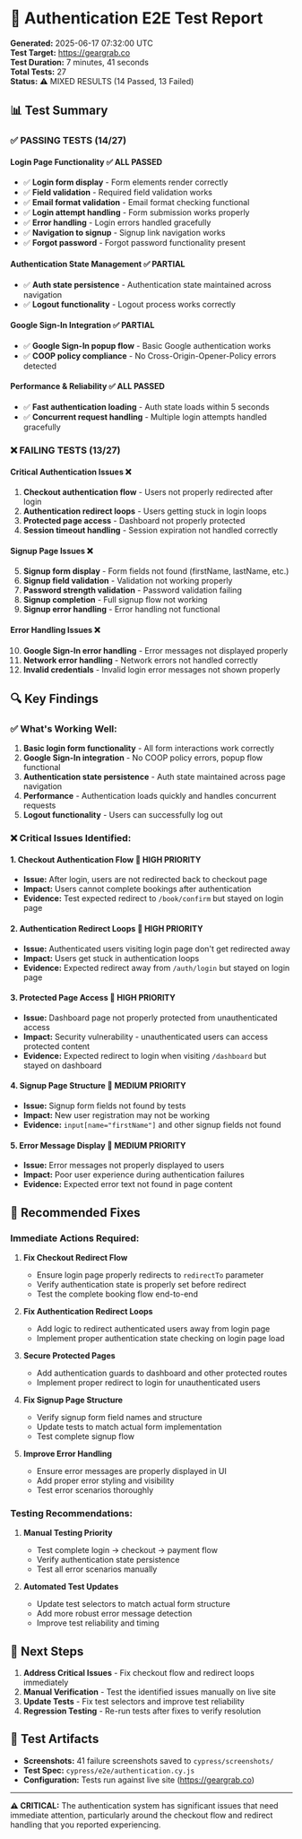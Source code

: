 # 🔐 Authentication E2E Test Report

**Generated:** 2025-06-17 07:32:00 UTC  
**Test Target:** https://geargrab.co  
**Test Duration:** 7 minutes, 41 seconds  
**Total Tests:** 27  
**Status:** ⚠️ MIXED RESULTS (14 Passed, 13 Failed)

## 📊 Test Summary

### ✅ **PASSING TESTS (14/27)**

#### **Login Page Functionality** ✅ ALL PASSED
- ✅ **Login form display** - Form elements render correctly
- ✅ **Field validation** - Required field validation works
- ✅ **Email format validation** - Email format checking functional
- ✅ **Login attempt handling** - Form submission works properly
- ✅ **Error handling** - Login errors handled gracefully
- ✅ **Navigation to signup** - Signup link navigation works
- ✅ **Forgot password** - Forgot password functionality present

#### **Authentication State Management** ✅ PARTIAL
- ✅ **Auth state persistence** - Authentication state maintained across navigation
- ✅ **Logout functionality** - Logout process works correctly

#### **Google Sign-In Integration** ✅ PARTIAL
- ✅ **Google Sign-In popup flow** - Basic Google authentication works
- ✅ **COOP policy compliance** - No Cross-Origin-Opener-Policy errors detected

#### **Performance & Reliability** ✅ ALL PASSED
- ✅ **Fast authentication loading** - Auth state loads within 5 seconds
- ✅ **Concurrent request handling** - Multiple login attempts handled gracefully

### ❌ **FAILING TESTS (13/27)**

#### **Critical Authentication Issues** ❌
1. **Checkout authentication flow** - Users not properly redirected after login
2. **Authentication redirect loops** - Users getting stuck in login loops
3. **Protected page access** - Dashboard not properly protected
4. **Session timeout handling** - Session expiration not handled correctly

#### **Signup Page Issues** ❌
5. **Signup form display** - Form fields not found (firstName, lastName, etc.)
6. **Signup field validation** - Validation not working properly
7. **Password strength validation** - Password validation failing
8. **Signup completion** - Full signup flow not working
9. **Signup error handling** - Error handling not functional

#### **Error Handling Issues** ❌
10. **Google Sign-In error handling** - Error messages not displayed properly
11. **Network error handling** - Network errors not handled correctly
12. **Invalid credentials** - Invalid login error messages not shown properly

## 🔍 **Key Findings**

### **✅ What's Working Well:**
1. **Basic login form functionality** - All form interactions work correctly
2. **Google Sign-In integration** - No COOP policy errors, popup flow functional
3. **Authentication state persistence** - Auth state maintained across page navigation
4. **Performance** - Authentication loads quickly and handles concurrent requests
5. **Logout functionality** - Users can successfully log out

### **❌ Critical Issues Identified:**

#### **1. Checkout Authentication Flow** 🚨 HIGH PRIORITY
- **Issue:** After login, users are not redirected back to checkout page
- **Impact:** Users cannot complete bookings after authentication
- **Evidence:** Test expected redirect to `/book/confirm` but stayed on login page

#### **2. Authentication Redirect Loops** 🚨 HIGH PRIORITY  
- **Issue:** Authenticated users visiting login page don't get redirected away
- **Impact:** Users get stuck in authentication loops
- **Evidence:** Expected redirect away from `/auth/login` but stayed on login page

#### **3. Protected Page Access** 🚨 HIGH PRIORITY
- **Issue:** Dashboard page not properly protected from unauthenticated access
- **Impact:** Security vulnerability - unauthenticated users can access protected content
- **Evidence:** Expected redirect to login when visiting `/dashboard` but stayed on dashboard

#### **4. Signup Page Structure** 🔴 MEDIUM PRIORITY
- **Issue:** Signup form fields not found by tests
- **Impact:** New user registration may not be working
- **Evidence:** `input[name="firstName"]` and other signup fields not found

#### **5. Error Message Display** 🔴 MEDIUM PRIORITY
- **Issue:** Error messages not properly displayed to users
- **Impact:** Poor user experience during authentication failures
- **Evidence:** Expected error text not found in page content

## 🔧 **Recommended Fixes**

### **Immediate Actions Required:**

1. **Fix Checkout Redirect Flow**
   - Ensure login page properly redirects to `redirectTo` parameter
   - Verify authentication state is properly set before redirect
   - Test the complete booking flow end-to-end

2. **Fix Authentication Redirect Loops**
   - Add logic to redirect authenticated users away from login page
   - Implement proper authentication state checking on login page load

3. **Secure Protected Pages**
   - Add authentication guards to dashboard and other protected routes
   - Implement proper redirect to login for unauthenticated users

4. **Fix Signup Page Structure**
   - Verify signup form field names and structure
   - Update tests to match actual form implementation
   - Test complete signup flow

5. **Improve Error Handling**
   - Ensure error messages are properly displayed in UI
   - Add proper error styling and visibility
   - Test error scenarios thoroughly

### **Testing Recommendations:**

1. **Manual Testing Priority**
   - Test complete login → checkout → payment flow
   - Verify authentication state persistence
   - Test all error scenarios manually

2. **Automated Test Updates**
   - Update test selectors to match actual form structure
   - Add more robust error message detection
   - Improve test reliability and timing

## 🎯 **Next Steps**

1. **Address Critical Issues** - Fix checkout flow and redirect loops immediately
2. **Manual Verification** - Test the identified issues manually on live site
3. **Update Tests** - Fix test selectors and improve test reliability
4. **Regression Testing** - Re-run tests after fixes to verify resolution

## 📁 **Test Artifacts**

- **Screenshots:** 41 failure screenshots saved to `cypress/screenshots/`
- **Test Spec:** `cypress/e2e/authentication.cy.js`
- **Configuration:** Tests run against live site (https://geargrab.co)

---

**⚠️ CRITICAL:** The authentication system has significant issues that need immediate attention, particularly around the checkout flow and redirect handling that you reported experiencing.
